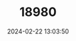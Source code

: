 ---
title: "18980"
category: "Marstonia ozarkensis"
draft: false
date: 2024-02-22 13:03:50
languages:
  English: ["Ozark Pyrg"]
---